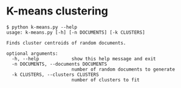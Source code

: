 K-means clustering
==================

    $ python k-means.py --help
    usage: k-means.py [-h] [-n DOCUMENTS] [-k CLUSTERS]

    Finds cluster centroids of random documents.

    optional arguments:
      -h, --help            show this help message and exit
      -n DOCUMENTS, --documents DOCUMENTS
                            number of random documents to generate
      -k CLUSTERS, --clusters CLUSTERS
                            number of clusters to fit
